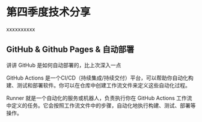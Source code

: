 # 第四季度技术分享
xxxxxxxxxx

## GitHub & Github Pages & 自动部署

讲讲 GitHub 是如何自动部署的，比上次深入一点

GitHub Actions 是一个CI/CD（持续集成/持续交付）平台，可以帮助你自动化构建、测试和部署软件。你可以在仓库中创建工作流文件来定义这些自动化过程。

Runner 就是一个自动化的服务或机器人，负责执行你在 GitHub Actions 工作流中定义的任务。它会按照工作流文件中的步骤，自动化地执行构建、测试、部署等操作。